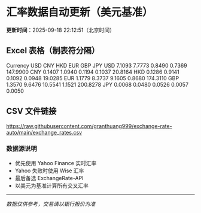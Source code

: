 # 汇率数据自动更新（美元基准）

**更新时间**：2025-09-18 22:12:51（北京时间）

## Excel 表格（制表符分隔）

Currency	USD	CNY	HKD	EUR	GBP	JPY
USD		7.1093	7.7773	0.8490	0.7369	147.9900
CNY	0.1407		1.0940	0.1194	0.1037	20.8164
HKD	0.1286	0.9141		0.1092	0.0948	19.0285
EUR	1.1779	8.3737	9.1605		0.8680	174.3110
GBP	1.3570	9.6476	10.5541	1.1521		200.8278
JPY	0.0068	0.0480	0.0526	0.0057	0.0050	

## CSV 文件链接

https://raw.githubusercontent.com/granthuang999/exchange-rate-auto/main/exchange_rates.csv

### 数据源说明
- 优先使用 Yahoo Finance 实时汇率
- Yahoo 失败时使用 Wise 汇率
- 最后备选 ExchangeRate-API
- 以美元为基准计算所有交叉汇率

---
*数据仅供参考，交易请以银行报价为准*